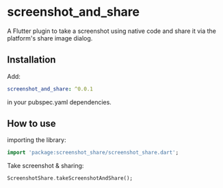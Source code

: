 # screenshot_and_share

A Flutter plugin to take a screenshot using native code and share it via the platform's share image dialog.

## Installation
Add:
``` yaml
screenshot_and_share: ^0.0.1
```
in your pubspec.yaml dependencies.

## How to use #
importing the library:
``` dart
import 'package:screenshot_share/screenshot_share.dart';
```

Take screenshot & sharing:

``` dart
ScreenshotShare.takeScreenshotAndShare();
```
